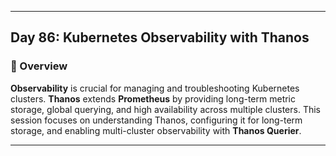 ﻿---

## Day 86: Kubernetes Observability with Thanos  

### 📘 Overview  

**Observability** is crucial for managing and troubleshooting Kubernetes clusters. **Thanos** extends **Prometheus** by providing long-term metric storage, global querying, and high availability across multiple clusters. This session focuses on understanding Thanos, configuring it for long-term storage, and enabling multi-cluster observability with **Thanos Querier**.

---
